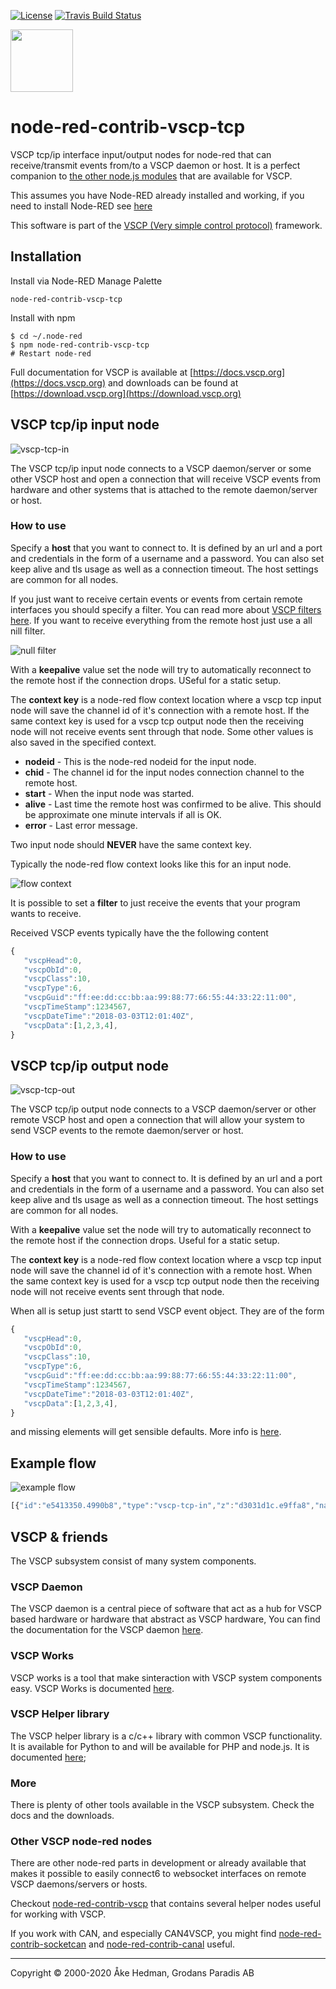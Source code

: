 [![License](https://img.shields.io/badge/license-MIT-blue.svg)](http://choosealicense.com/licenses/mit/)
[![Travis Build Status](https://api.travis-ci.org/grodansparadis/node-red-contrib-vscp-tcp.svg?branch=master)](https://travis-ci.org/grodansparadis/node-red-contrib-vscp-tcp)

<img src="https://vscp.org/images/logo.png" width="100">

# node-red-contrib-vscp-tcp
VSCP tcp/ip interface input/output nodes for node-red that can receive/transmit events from/to a VSCP daemon or host. It is a perfect companion to [the other node.js modules](https://www.npmjs.com/settings/akhe/packages) that are available for VSCP.

This assumes you have Node-RED already installed and working, if you need to install Node-RED see [here](https://nodered.org/docs/getting-started/installation)

This software is part of the [VSCP (Very simple control protocol)](https://www.vscp.org) framework.

## Installation

Install via Node-RED Manage Palette

```
node-red-contrib-vscp-tcp
```

Install with npm

```
$ cd ~/.node-red
$ npm node-red-contrib-vscp-tcp
# Restart node-red
```

Full documentation for VSCP is available at [https://docs.vscp.org](https://docs.vscp.org) and downloads can be found at [https://download.vscp.org](https://download.vscp.org)


## VSCP tcp/ip input node
![vscp-tcp-in](./images/vscp-tcp-in.png)

The VSCP tcp/ip input node connects to a VSCP daemon/server or some other VSCP host and open a connection that will receive VSCP events from hardware and other systems that is attached to the remote daemon/server or host.

### How to use
Specify a **host** that you want to connect to. It is defined by an url and a port and credentials in the form of a username and a password. You can also set keep alive and tls usage as well as a connection timeout. The host settings are common for all nodes.

If you just want to receive certain events or events from certain remote interfaces you should specify a filter. You can read more about [VSCP filters here](). If you want to receive everything from the remote host just use a all nill filter.

![null filter](./images/null-filter.png)

With a **keepalive** value set the node will try to automatically reconnect to the remote host if the connection drops. USeful for a static setup.

The **context key** is a node-red flow context location where a vscp tcp input node will save the channel id of it's connection with a remote host. If the same context key is used for a vscp tcp output node then the receiving node will not receive events sent through that node. Some other values is also saved in the specified context.

  * **nodeid** - This is the node-red nodeid for the input node.
  * **chid** - The channel id for the input nodes connection channel to the remote host.
  * **start** - When the input node was started.
  * **alive** - Last time the remote host was confirmed to be alive. This should be approximate one minute intervals if all is OK.
  * **error** - Last error message.

Two input node should **NEVER** have the same context key.

Typically the node-red flow context looks like this for an input node.

![flow context](./images/flow-context-example.png)

It is possible to set a **filter** to just receive the events that your program wants to receive.

Received VSCP events typically have the the following content

```javascript
{   
   "vscpHead":0,
   "vscpObId":0,
   "vscpClass":10,
   "vscpType":6,
   "vscpGuid":"ff:ee:dd:cc:bb:aa:99:88:77:66:55:44:33:22:11:00",
   "vscpTimeStamp":1234567,
   "vscpDateTime":"2018-03-03T12:01:40Z",
   "vscpData":[1,2,3,4],
}
```

## VSCP tcp/ip output node

![vscp-tcp-out](./images/vscp-tcp-out.png)

The VSCP tcp/ip output node connects to a VSCP daemon/server or other remote VSCP host and open a connection that will allow your system to send VSCP events to the remote daemon/server or host.

### How to use

Specify a **host** that you want to connect to. It is defined by an url and a port and credentials in the form of a username and a password. You can also set keep alive and tls usage as well as a connection timeout. The host settings are common for all nodes.

With a **keepalive** value set the node will try to automatically reconnect to the remote host if the connection drops. Useful for a static setup.

The **context key** is a node-red flow context location where a vscp tcp input node will save the channel id of it's connection with a remote host. When the same context key is used for a vscp tcp output node then the receiving node will not receive events sent through that node. 

When all is setup just startt to send VSCP event object. They are of the form

```javascript
{   
   "vscpHead":0,
   "vscpObId":0,
   "vscpClass":10,
   "vscpType":6,
   "vscpGuid":"ff:ee:dd:cc:bb:aa:99:88:77:66:55:44:33:22:11:00",
   "vscpTimeStamp":1234567,
   "vscpDateTime":"2018-03-03T12:01:40Z",
   "vscpData":[1,2,3,4],
}
```

and missing elements will get sensible defaults. More info is [here](https://docs.vscp.org/spec/latest/#/./vscp_level_ii_specifics?id=json-representation).

## Example flow

![example flow](./images/exampleflow.png)

```javascript
[{"id":"e5413350.4990b8","type":"vscp-tcp-in","z":"d3031d1c.e9ffa8","name":"Localhost","host":"7086bddc.029724","username":"admin","password":"__PWRD__","filter":"7035a605.025848","keyctx":"test","x":120,"y":200,"wires":[["5eee7c0.c0a4e04"]]},{"id":"5eee7c0.c0a4e04","type":"debug","z":"d3031d1c.e9ffa8","name":"","active":true,"tosidebar":true,"console":false,"tostatus":false,"complete":"payload","targetType":"msg","x":290,"y":200,"wires":[]},{"id":"7713648.9cb649c","type":"vscp-tcp-out","z":"d3031d1c.e9ffa8","name":"Localhost","host":"7086bddc.029724","username":"admin","password":"__PWRD__","keyctx":"test","x":320,"y":80,"wires":[]},{"id":"38684d25.86237a","type":"inject","z":"d3031d1c.e9ffa8","name":"","topic":"","payload":"{\"vscpHead\":0,\"vscpClass\":10,\"vscpType\":6,\"vscpGuid\":\"-\",\"vscpData\":[15,14,13,12,11,10,9,8,7,6,5,4,3,2,0,0,1,35]}","payloadType":"json","repeat":"","crontab":"","once":false,"onceDelay":0.1,"x":130,"y":80,"wires":[["7713648.9cb649c"]]},{"id":"44cbb86.e5435c8","type":"comment","z":"d3031d1c.e9ffa8","name":"Send VSCP events to remote host","info":"","x":200,"y":40,"wires":[]},{"id":"888daac0.bd4df","type":"comment","z":"d3031d1c.e9ffa8","name":"Receive VSCP events from remote host","info":"","x":210,"y":160,"wires":[]},{"id":"7086bddc.029724","type":"vscp-tcp-config-host","z":"","name":"Localhost","host":"127.0.0.1","port":"9598","timeout":"10000","interface":"","keepalive":"5000"},{"id":"7035a605.025848","type":"vscp-tcp-config-filter","z":"","name":"No filter","filterPriority":"0x12345","maskPriority":"0","filterClass":"0","maskClass":"0","filterType":"0x1234","maskType":"0","filterGuid":"00:00:00:00:00:00:00:00:00:00:00:00:00:00:00:00","maskGuid":"00:00:00:00:00:00:00:00:00:00:00:00:00:00:00:00"}]
```

## VSCP & friends
The VSCP subsystem consist of many system components. 

### VSCP Daemon
The VSCP daemon is a central piece of software that act as a hub for VSCP based hardware or hardware that abstract as VSCP hardware, You can find the documentation for the VSCP daemon [here](https://docs.vscp.org/#vscpd).

### VSCP Works
VSCP works is a tool that make sinteraction with VSCP system components easy. VSCP Works is documented [here](https://docs.vscp.org/#vscpworks).

### VSCP Helper library
The VSCP helper library is a c/c++ library with common VSCP functionality. It is available for Python to and will be available for PHP and node.js. It is documented [here](https://docs.vscp.org/#vscphelper);  

### More
There is plenty of other tools available in the VSCP subsystem. Check the docs and the downloads.

### Other VSCP node-red nodes

There are other node-red parts in development or already available that makes it possible to easily connect6 to websocket interfaces on remote VSCP daemons/servers or hosts.

Checkout [node-red-contrib-vscp](https://www.npmjs.com/package/node-red-contrib-vscp) that contains several helper nodes useful for working with VSCP.

If you work with CAN, and especially CAN4VSCP, you might find [node-red-contrib-socketcan](https://www.npmjs.com/package/node-red-contrib-socketcan) and  [node-red-contrib-canal](https://www.npmjs.com/package/node-red-contrib-canal) useful.

---
Copyright © 2000-2020 Åke Hedman, Grodans Paradis AB
